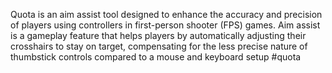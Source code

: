 Quota is an aim assist tool designed to enhance the accuracy and precision of players using controllers in first-person shooter (FPS) games. Aim assist is a gameplay feature that helps players by automatically adjusting their crosshairs to stay on target, compensating for the less precise nature of thumbstick controls compared to a mouse and keyboard setup #quota
